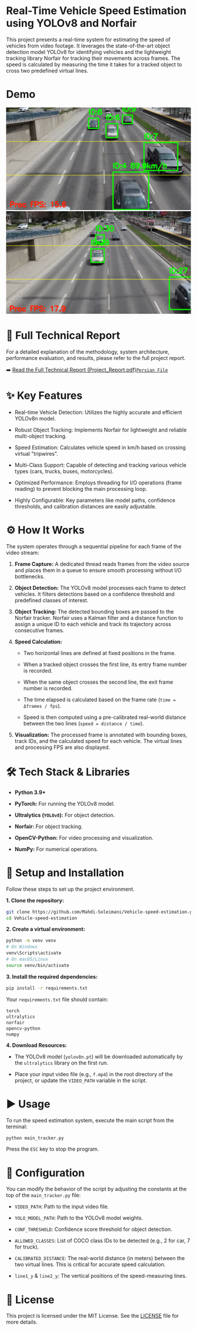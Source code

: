 # Real-Time Vehicle Speed Estimation using YOLOv8 and Norfair
This project presents a real-time system for estimating the speed of vehicles from video footage. It leverages the state-of-the-art object detection model YOLOv8 for identifying vehicles and the lightweight tracking library Norfair for tracking their movements across frames. The speed is calculated by measuring the time it takes for a tracked object to cross two predefined virtual lines.


# Demo
![Demo of the project](img1.png)
![Demo of the project](img2.png)


# 📖 Full Technical Report
For a detailed explanation of the methodology, system architecture, performance evaluation, and results, please refer to the full project report.

➡️ [Read the Full Technical Report (Project_Report.pdf)``Persian File``](Project_Report.pdf)


# ✨ Key Features

* Real-time Vehicle Detection: Utilizes the highly accurate and efficient YOLOv8n model.

* Robust Object Tracking: Implements Norfair for lightweight and reliable multi-object tracking.

* Speed Estimation: Calculates vehicle speed in km/h based on crossing virtual "tripwires".

* Multi-Class Support: Capable of detecting and tracking various vehicle types (cars, trucks, buses, motorcycles).

* Optimized Performance: Employs threading for I/O operations (frame reading) to prevent blocking the main processing loop.

* Highly Configurable: Key parameters like model paths, confidence thresholds, and calibration distances are easily adjustable.



# ⚙️ How It Works

The system operates through a sequential pipeline for each frame of the video stream:

1. **Frame Capture:** A dedicated thread reads frames from the video source and places them in a queue to ensure smooth processing without I/O bottlenecks.

2. **Object Detection:** The YOLOv8 model processes each frame to detect vehicles. It filters detections based on a confidence threshold and predefined classes of interest.

3. **Object Tracking:** The detected bounding boxes are passed to the Norfair tracker. Norfair uses a Kalman filter and a distance function to assign a unique ID to each vehicle and track its trajectory across consecutive frames.

4. **Speed Calculation:**

   * Two horizontal lines are defined at fixed positions in the frame.

   * When a tracked object crosses the first line, its entry frame number is recorded.

   * When the same object crosses the second line, the exit frame number is recorded.

   * The time elapsed is calculated based on the frame rate (``time = Δframes / fps``).

   * Speed is then computed using a pre-calibrated real-world distance between the two lines (``speed = distance / time``).

5. **Visualization:** The processed frame is annotated with bounding boxes, track IDs, and the calculated speed for each vehicle. The virtual lines and processing FPS are also displayed.



# 🛠️ Tech Stack & Libraries

* **Python 3.9+**

* **PyTorch:** For running the YOLOv8 model.

* **Ultralytics (``YOLOv8``):** For object detection.

* **Norfair:** For object tracking.

* **OpenCV-Python:** For video processing and visualization.

* **NumPy:** For numerical operations.


# 🚀 Setup and Installation

Follow these steps to set up the project environment.

**1. Clone the repository:**
```bash
git clone https://github.com/Mahdi-Soleimani/Vehicle-speed-estimation.git
cd Vehicle-speed-estimation
```

**2. Create a virtual environment:**
```bash
python -m venv venv
# On Windows
venv\Scripts\activate
# On macOS/Linux
source venv/bin/activate
```


**3. Install the required dependencies:**
```bash
pip install -r requirements.txt
```
Your ``requirements.txt`` file should contain:
```text
torch
ultralytics
norfair
opencv-python
numpy
```

**4. Download Resources:**

* The YOLOv8 model (``yolov8n.pt``) will be downloaded automatically by the ``ultralytics`` library on the first run.

* Place your input video file (e.g., ``f.mp4``) in the root directory of the project, or update the ``VIDEO_PATH`` variable in the script.


# ▶️ Usage

To run the speed estimation system, execute the main script from the terminal:
```bash
python main_tracker.py
```
Press the ``ESC`` key to stop the program.


# 🔧 Configuration

You can modify the behavior of the script by adjusting the constants at the top of the ``main_tracker.py`` file:

* ``VIDEO_PATH``: Path to the input video file.

* ``YOLO_MODEL_PATH``: Path to the YOLOv8 model weights.

* ``CONF_THRESHOLD``: Confidence score threshold for object detection.

* ``ALLOWED_CLASSES``: List of COCO class IDs to be detected (e.g., 2 for car, 7 for truck).

* ``CALIBRATED_DISTANCE``: The real-world distance (in meters) between the two virtual lines. This is critical for accurate speed calculation.

* ``line1_y`` & ``line2_y``: The vertical positions of the speed-measuring lines.



# 📜 License

This project is licensed under the MIT License. See the [LICENSE](LICENSE) file for more details.
